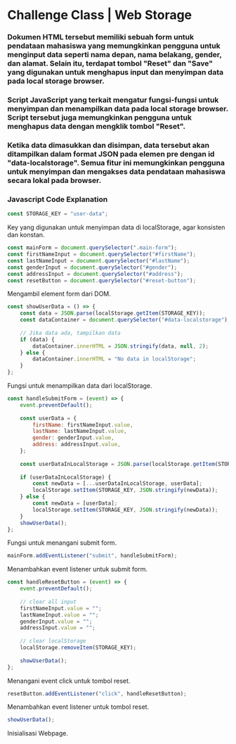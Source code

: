 # Challenge Class | Web Storage

### Dokumen HTML tersebut memiliki sebuah form untuk pendataan mahasiswa yang memungkinkan pengguna untuk menginput data seperti nama depan, nama belakang, gender, dan alamat. Selain itu, terdapat tombol "Reset" dan "Save" yang digunakan untuk menghapus input dan menyimpan data pada local storage browser.
### Script JavaScript yang terkait mengatur fungsi-fungsi untuk menyimpan dan menampilkan data pada local storage browser. Script tersebut juga memungkinkan pengguna untuk menghapus data dengan mengklik tombol "Reset".
### Ketika data dimasukkan dan disimpan, data tersebut akan ditampilkan dalam format JSON pada elemen pre dengan id "data-localstorage". Semua fitur ini memungkinkan pengguna untuk menyimpan dan mengakses data pendataan mahasiswa secara lokal pada browser.
### Javascript Code Explanation
```js
const STORAGE_KEY = "user-data";
```
Key yang digunakan untuk menyimpan data di localStorage, agar konsisten dan konstan.

```js
const mainForm = document.querySelector(".main-form");
const firstNameInput = document.querySelector("#firstName");
const lastNameInput = document.querySelector("#lastName");
const genderInput = document.querySelector("#gender");
const addressInput = document.querySelector("#address");
const resetButton = document.querySelector("#reset-button");
```
Mengambil element form dari DOM.

```js
const showUserData = () => {
    const data = JSON.parse(localStorage.getItem(STORAGE_KEY));
    const dataContainer = document.querySelector("#data-localstorage");
    
    // Jika data ada, tampilkan data
    if (data) {
        dataContainer.innerHTML = JSON.stringify(data, null, 2);
    } else {
        dataContainer.innerHTML = "No data in localStorage";
    }
};
```
Fungsi untuk menampilkan data dari localStorage.

```js
const handleSubmitForm = (event) => {
    event.preventDefault();
        
    const userData = {
        firstName: firstNameInput.value,
        lastName: lastNameInput.value,
        gender: genderInput.value,
        address: addressInput.value,
    };
        
    const userDataInLocalStorage = JSON.parse(localStorage.getItem(STORAGE_KEY));
        
    if (userDataInLocalStorage) {
        const newData = [...userDataInLocalStorage, userData];
        localStorage.setItem(STORAGE_KEY, JSON.stringify(newData));
    } else {
        const newData = [userData];
        localStorage.setItem(STORAGE_KEY, JSON.stringify(newData));
    }
    showUserData();
};
```
Fungsi untuk menangani submit form.

```js
mainForm.addEventListener("submit", handleSubmitForm);
```
Menambahkan event listener untuk submit form.

```js
const handleResetButton = (event) => {
    event.preventDefault();
    
    // clear all input
    firstNameInput.value = "";
    lastNameInput.value = "";
    genderInput.value = "";
    addressInput.value = "";
    
    // clear localStorage
    localStorage.removeItem(STORAGE_KEY);
    
    showUserData();
};
```
Menangani event click untuk tombol reset.

```js
resetButton.addEventListener("click", handleResetButton);
```
Menambahkan event listener untuk tombol reset.

```js
showUserData();
```
Inisialisasi Webpage.